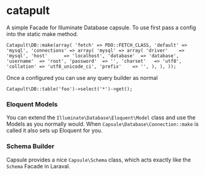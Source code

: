 catapult
========

A simple Facade for Illuminate Database capsule. To use first pass a config into the static make method.

`Catapult\DB::make(array(
  'fetch' => PDO::FETCH_CLASS,
	'default' => 'mysql',
	'connections' => array(
		'mysql' => array(
			'driver'    => 'mysql',
			'host'      => 'localhost',
			'database'  => 'database',
			'username'  => 'root',
			'password'  => '',
			'charset'   => 'utf8',
			'collation' => 'utf8_unicode_ci',
			'prefix'    => '',
		),
	),
));`

Once a configured you can use any query builder as normal

`Catapult\DB::table('foo')->select('*')->get();`

### Eloquent Models

You can extend the `Illuminate\Database\Eloquent\Model` class and use the Models as you normally would.  When `Capsule\Database\Connection::make` is called it also sets up Eloquent for you.

### Schema Builder

Capsule provides a nice `Capsule\Schema` class, which acts exactly like the `Schema` Facade in Laraval.
